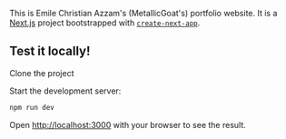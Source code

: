 This is Emile Christian Azzam's (MetallicGoat's) portfolio website. It is a [Next.js](https://nextjs.org/) project bootstrapped with [`create-next-app`](https://github.com/vercel/next.js/tree/canary/packages/create-next-app).

## Test it locally!

Clone the project

Start the development server:
```bash
npm run dev
```

Open [http://localhost:3000](http://localhost:3000) with your browser to see the result.